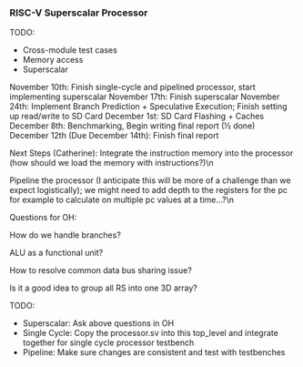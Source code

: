 ### RISC-V Superscalar Processor

TODO:
 - Cross-module test cases
 - Memory access
 - Superscalar

November 10th: Finish single-cycle and pipelined processor, start implementing superscalar
November 17th: Finish superscalar
November 24th: Implement Branch Prediction + Speculative Execution; Finish setting up read/write to SD Card
December 1st: SD Card Flashing + Caches
December 8th: Benchmarking, Begin writing final report (½ done)
December 12th (Due December 14th): Finish final report

Next Steps (Catherine):
Integrate the instruction memory into the processor (how should we load the memory with instructions?)\n

Pipeline the processor (I anticipate this will be more of a challenge than we expect logistically); we might need to add depth to the registers for the pc for example to calculate on multiple pc values at a time...?\n

Questions for OH:

How do we handle branches?

ALU as a functional unit?

How to resolve common data bus sharing issue?

Is it a good idea to group all RS into one 3D array?

TODO: 
- Superscalar: Ask above questions in OH
- Single Cycle: Copy the processor.sv into this top_level and integrate together for single cycle processor testbench
- Pipeline: Make sure changes are consistent and test with testbenches


